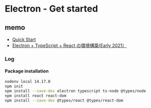 # Electron - Get started

## memo

- [Quick Start](https://www.electronjs.org/docs/latest/tutorial/quick-start)
- [Electron + TypeScript + React の環境構築(Early 2021）](https://qiita.com/sprout2000/items/9c91362e7d7b7c2c6d22)

### Log

#### Package installation

```sh
nodenv local 14.17.0
npm init
npm install --save-dev electron typescript ts-node @types/node
npm install react react-dom
npm install --save-dev @types/react @types/react-dom
```
